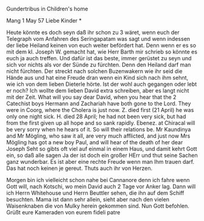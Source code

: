 Gundertribus in Children's home

 Mang 1 May 57
Liebe Kinder <Fr und Paul>*

Heute könnte es doch seyn daß ihr schon zu 3 wäret, wenn euch der Telegraph vom Anfahren des Seringapatam was sagt und wenn indessen der liebe Heiland keinen von euch weiter befördert hat. Denn wenn er es so mit dem kl. Joseph W. gemacht hat, wie Herr Barth mir schrieb so könnte es euch ja auch treffen. Und dafür ist das beste, immer gerüstet zu seyn und sich vor nichts als vor der Sünde zu fürchten. Denn den Heiland darf man nicht fürchten. Der streckt nach solchen Buzenwakern wie ihr seid die Hände aus und hat eine Freude dran wenn ein Kind sich nach ihm sehnt, wie ich von dem lieben Dieterle hörte. Ist der wohl auch gegangen oder lebt er noch? Ich wollte dem lieben David extra schreiben, aber es langt nicht mit der Zeit. What will you say dear David, when you hear that the 2 Catechist boys Hermann and Zachariah have both gone to the Lord. They were in Coorg, where the Cholera is just now. Z. died first (21 April) he was only one night sick. H. died 28 April; he had not been very sick, but had from the first given up all hope and so sank rapidly. Ebenez. at Chiracal will be very sorry when he hears of it. So will their relations be. Mr Kaundinya and Mr Mögling, who saw it all, are very much afflicted, and just now Mrs Mögling has got a new boy Paul, and will hear of the death of her dear Joseph Seht so gibts oft viel auf einmal in einem Haus, und damit kehrt Gott ein, so daß alle sagen Ja der ist doch ein großer HErr und thut seine Sachen ganz wunderbar. Es ist aber eine rechte Freude wenn man Ihm trauen darf. Das hat noch keinen je gereut. Thuts auch ihr von Herzen.

Morgen bin ich vielleicht schon nahe bei Cannanore denn ich fahre wenn Gott will, nach Kotschi, wo mein David auch 2 Tage vor Anker lag. Dann will ich Herrn Whitehouse und Herrn Beuttler sehen, die ihn auf dem Schiff besuchten. Mama ist dann sehr allein, sieht aber nach den vielen Waisenknaben die von Mulky herein gekommen sind. Nun Gott befohlen. Grüßt eure Kameraden von eurem
 fideli patre


